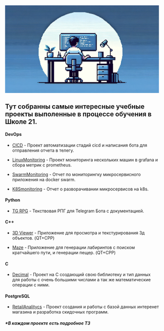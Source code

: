 ![Maze](pic/1.webp)

## Тут собранны самые интересные учебные проекты выполенные в процессе обучения в Школе 21.


#### DevOps



- [CICD](CICD/) - Проект автоматизации стадий cicd и написания бота для отправления отчета в телегу.

- [LinuxMonitoring](LinuxMonitoring/) - Проект мониторинга нескольких машин в grafana и сбора метрик c prometheus.

- [SwarmMonitoring](SwarmMonitoring/) - Отчет по мониторингку микросервисного приложения на docker swarm.

- [K8Smonitoring](K8sMonitoring/) - Отчет о разворачивании микросервисов на k8s.


#### Python

- [TG RPG](PythonTGRPG/) - Текствовая РПГ для Telegram Бота с документацией.

#### C++

- [3D Viewer](3DViewer/) - Приложение для просмотра и текстурирования 3д объектов. (QT+CPP)

- [Maze](Maze/) - Приложение для генерации лабиринтов c поиском кратчайшего пути, и генерации пещер. (QT+CPP)

#### C

- [Decimal](Decimal/) - Проект на C создающий свою библиотеку и тип данных для работы с очень большими числами а так же математические операции с ними.


#### PostgreSQL

- [RetailAnalitycs](RetailAnalitycs/) - Проект создания и работы с базой данных интеренет магазина и разработка скидочных программ.


##### *В каждом проекте есть подробное ТЗ 

